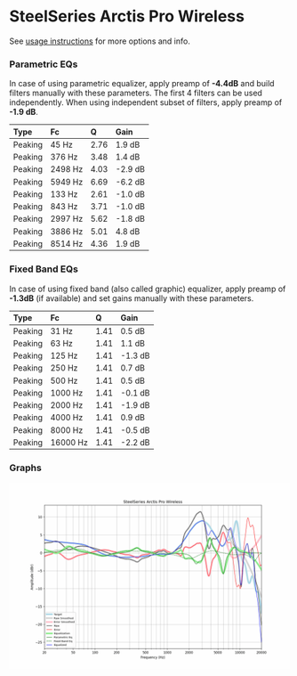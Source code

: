 # SteelSeries Arctis Pro Wireless
See [usage instructions](https://github.com/jaakkopasanen/AutoEq#usage) for more options and info.

### Parametric EQs
In case of using parametric equalizer, apply preamp of **-4.4dB** and build filters manually
with these parameters. The first 4 filters can be used independently.
When using independent subset of filters, apply preamp of **-1.9 dB**.

| Type    | Fc      |    Q | Gain    |
|:--------|:--------|:-----|:--------|
| Peaking | 45 Hz   | 2.76 | 1.9 dB  |
| Peaking | 376 Hz  | 3.48 | 1.4 dB  |
| Peaking | 2498 Hz | 4.03 | -2.9 dB |
| Peaking | 5949 Hz | 6.69 | -6.2 dB |
| Peaking | 133 Hz  | 2.61 | -1.0 dB |
| Peaking | 843 Hz  | 3.71 | -1.0 dB |
| Peaking | 2997 Hz | 5.62 | -1.8 dB |
| Peaking | 3886 Hz | 5.01 | 4.8 dB  |
| Peaking | 8514 Hz | 4.36 | 1.9 dB  |

### Fixed Band EQs
In case of using fixed band (also called graphic) equalizer, apply preamp of **-1.3dB**
(if available) and set gains manually with these parameters.

| Type    | Fc       |    Q | Gain    |
|:--------|:---------|:-----|:--------|
| Peaking | 31 Hz    | 1.41 | 0.5 dB  |
| Peaking | 63 Hz    | 1.41 | 1.1 dB  |
| Peaking | 125 Hz   | 1.41 | -1.3 dB |
| Peaking | 250 Hz   | 1.41 | 0.7 dB  |
| Peaking | 500 Hz   | 1.41 | 0.5 dB  |
| Peaking | 1000 Hz  | 1.41 | -0.1 dB |
| Peaking | 2000 Hz  | 1.41 | -1.9 dB |
| Peaking | 4000 Hz  | 1.41 | 0.9 dB  |
| Peaking | 8000 Hz  | 1.41 | -0.5 dB |
| Peaking | 16000 Hz | 1.41 | -2.2 dB |

### Graphs
![](./SteelSeries%20Arctis%20Pro%20Wireless.png)